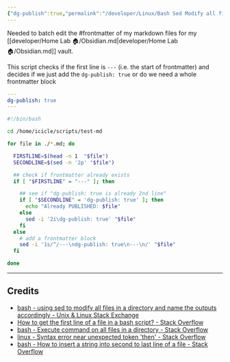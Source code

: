 ```yaml
---
{"dg-publish":true,"permalink":"/developer/Linux/Bash Sed Modify all files in directory/","tags":["bash","linux","automation","batch"],"noteIcon":""}
---
```


Needed to batch edit the #frontmatter of my markdown files for my [[developer/Home Lab 🏠/Obsidian.md\|developer/Home Lab 🏠/Obsidian.md]] vault. 

This script checks if the first line is `---` (i.e. the start of frontmatter) and decides if we just add the `dg-publish: true` or do we need a whole frontmatter block

```yml
---
dg-publish: true
---
```



```bash
#!/bin/bash

cd /home/icicle/scripts/test-md

for file in ./*.md; do

  FIRSTLINE=$(head -n 1  "$file")
  SECONDLINE=$(sed -n '2p' "$file")

  ## check if frontmatter already exists
  if [ "$FIRSTLINE" = "---" ]; then

    ## see if "dg-publish: true is already 2nd line"
    if [ "$SECONDLINE" = 'dg-publish: true' ]; then
      echo "Already PUBLISHED: $file"
    else
      sed -i '2i\dg-publish: true' "$file"
    fi
  else
    # add a frontmatter block
    sed -i '1s/^/---\ndg-publish: true\n---\n/' "$file"
  fi

done
```

---
## Credits
- [bash - using sed to modify all files in a directory and name the outputs accordingly - Unix & Linux Stack Exchange](https://unix.stackexchange.com/questions/270085/using-sed-to-modify-all-files-in-a-directory-and-name-the-outputs-accordingly)
- [How to get the first line of a file in a bash script? - Stack Overflow](https://stackoverflow.com/questions/2439579/how-to-get-the-first-line-of-a-file-in-a-bash-script)
- [bash - Execute command on all files in a directory - Stack Overflow](https://stackoverflow.com/questions/10523415/execute-command-on-all-files-in-a-directory)
- [linux - Syntax error near unexpected token 'then' - Stack Overflow](https://stackoverflow.com/questions/20235217/syntax-error-near-unexpected-token-then)
- [bash - How to insert a string into second to last line of a file - Stack Overflow](https://stackoverflow.com/questions/45483844/how-to-insert-a-string-into-second-to-last-line-of-a-file)